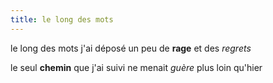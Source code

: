 ```yaml
---
title: le long des mots
---
```

le long des mots
j'ai déposé
un peu de **rage**
et des *regrets*

le seul **chemin**
que j'ai suivi
ne menait *guère*
plus loin qu'hier